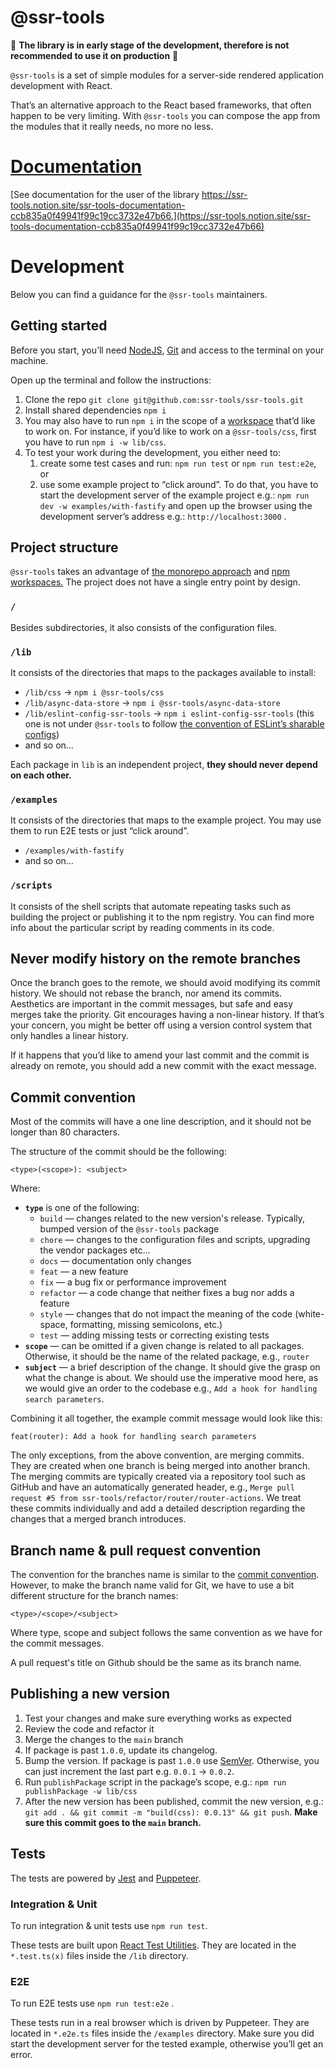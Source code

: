 # @ssr-tools

🚧 **The library is in early stage of the development, therefore is not recommended to use it on production** 🚧

`@ssr-tools` is a set of simple modules for a server-side rendered application development with React.

That’s an alternative approach to the React based frameworks, that often happen to be very limiting. With `@ssr-tools` you can compose the app from the modules that it really needs, no more no less.

# [Documentation](https://ssr-tools.notion.site/ssr-tools-documentation-ccb835a0f49941f99c19cc3732e47b66)

[See documentation for the user of the library https://ssr-tools.notion.site/ssr-tools-documentation-ccb835a0f49941f99c19cc3732e47b66.](https://ssr-tools.notion.site/ssr-tools-documentation-ccb835a0f49941f99c19cc3732e47b66) 


# Development

Below you can find a guidance for the `@ssr-tools` maintainers.

## Getting started

Before you start, you’ll need [NodeJS](https://nodejs.org/en/), [Git](http://git-scm.com/) and access to the terminal on your machine.

Open up the terminal and follow the instructions:

1. Clone the repo `git clone git@github.com:ssr-tools/ssr-tools.git`
2. Install shared dependencies `npm i`
3. You may also have to run `npm i` in the scope of a [workspace](https://docs.npmjs.com/cli/v8/using-npm/workspaces) that’d like to work on. For instance, if you’d like to work on a `@ssr-tools/css`, first you have to run `npm i -w lib/css`.
4. To test your work during the development, you either need to: 
    1. create some test cases and run: `npm run test` or `npm run test:e2e`, or
    2. use some example project to “click around”. To do that, you have to start the development server of the example project e.g.: `npm run dev -w examples/with-fastify` and open up the browser using the development server’s address e.g.: `http://localhost:3000` .

## Project structure

`@ssr-tools` takes an advantage of [the monorepo approach](https://en.wikipedia.org/wiki/Monorepo) and [npm workspaces.](https://docs.npmjs.com/cli/v8/using-npm/workspaces) The project does not have a single entry point by design.

### `/`

Besides subdirectories, it also consists of the configuration files.

### `/lib`

It consists of the directories that maps to the packages available to install:

- `/lib/css` → `npm i @ssr-tools/css`
- `/lib/async-data-store` → `npm i @ssr-tools/async-data-store`
- `/lib/eslint-config-ssr-tools` → `npm i eslint-config-ssr-tools` (this one is not under `@ssr-tools` to follow [the convention of ESLint’s sharable configs](https://eslint.org/docs/developer-guide/shareable-configs))
- and so on…

Each package in `lib` is an independent project, **they should never depend on each other.**

### `/examples`

It consists of the directories that maps to the example project. You may use them to run E2E tests or just “click around”.

- `/examples/with-fastify`
- and so on…

### `/scripts`

It consists of the shell scripts that automate repeating tasks such as building the project or publishing it to the npm registry. You can find more info about the particular script by reading comments in its code.

## Never modify history on the remote branches

Once the branch goes to the remote, we should avoid modifying its commit history. We should not rebase the branch, nor amend its commits. Aesthetics are important in the commit messages, but safe and easy merges take the priority. Git encourages having a non-linear history. If that’s your concern, you might be better off using a version control system that only handles a linear history.

If it happens that you’d like to amend your last commit and the commit is already on remote, you should add a new commit with the exact message.

## Commit convention

Most of the commits will have a one line description, and it should not be longer than 80 characters. 

The structure of the commit should be the following:

```
<type>(<scope>): <subject>
```

Where:

- **`type`** is one of the following:
    - `build` — changes related to the new version's release. Typically, bumped version of the `@ssr-tools` package
    - `chore` — changes to the configuration files and scripts, upgrading the vendor packages etc…
    - `docs` — documentation only changes
    - `feat` — a new feature
    - `fix` — a bug fix or performance improvement
    - `refactor` — a code change that neither fixes a bug nor adds a feature
    - `style` — changes that do not impact the meaning of the code (white-space, formatting, missing semicolons, etc.)
    - `test` — adding missing tests or correcting existing tests
- **`scope`** — can be omitted if a given change is related to all packages. Otherwise, it should be the name of the related package, e.g., `router`
- **`subject`** — a brief description of the change. It should give the grasp on what the change is about. We should use the imperative mood here, as we would give an order to the codebase e.g., `Add a hook for handling search parameters`.

Combining it all together, the example commit message would look like this:

```
feat(router): Add a hook for handling search parameters
```

The only exceptions, from the above convention, are merging commits. They are created when one branch is being merged into another branch. The merging commits are typically created via a repository tool such as GitHub and have an automatically generated header, e.g., `Merge pull request #5 from ssr-tools/refactor/router/router-actions`. We treat these commits individually and add a detailed description regarding the changes that a merged branch introduces.

## Branch name & pull request convention

The convention for the branches name is similar to the [commit convention](#commit-convention). However, to make the branch name valid for Git, we have to use a bit different structure for the branch names:

```
<type>/<scope>/<subject>
```

Where type, scope and subject follows the same convention as we have for the commit messages.

A pull request's title on Github should be the same as its branch name.

## Publishing a new version

1. Test your changes and make sure everything works as expected
2. Review the code and refactor it
3. Merge the changes to the `main` branch
4. If package is past `1.0.0`, update its changelog.
5. Bump the version. If package is past `1.0.0` use [SemVer](https://semver.org/). Otherwise, you can just increment the last part e.g. `0.0.1` -> `0.0.2`.
6. Run `publishPackage` script in the package’s scope, e.g.: `npm run publishPackage -w lib/css`
7. After the new version has been published, commit the new version, e.g.: `git add . && git commit -m "build(css): 0.0.13" && git push`. **Make sure this commit goes to the `main` branch.**

## Tests

The tests are powered by [Jest](https://jestjs.io/) and [Puppeteer](https://pptr.dev/).

### Integration & Unit

To run integration & unit tests use `npm run test`.

These tests are built upon [React Test Utilities](https://reactjs.org/docs/test-utils.html). They are located in the `*.test.ts(x)` files inside the `/lib` directory.

### E2E

To run E2E tests use `npm run test:e2e` . 

These tests run in a real browser which is driven by Puppeteer. They are located in `*.e2e.ts` files inside the `/examples` directory. Make sure you did start the development server for the tested example, otherwise you’ll get an error.
